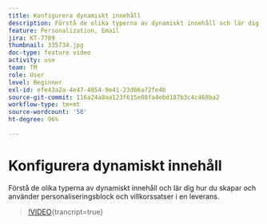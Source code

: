 ```yaml
---
title: Konfigurera dynamiskt innehåll
description: Förstå de olika typerna av dynamiskt innehåll och lär dig hur du skapar och använder personaliseringsblock och villkorssatser i en leverans.
feature: Personalization, Email
jira: KT-7789
thumbnail: 335734.jpg
doc-type: feature video
activity: use
team: TM
role: User
level: Beginner
exl-id: efe43a2a-4e47-4054-9e41-23d06a72fe4b
source-git-commit: 116a24a8aa123f615e08fa4ebd187b3c4c460ba2
workflow-type: tm+mt
source-wordcount: '50'
ht-degree: 96%

---
```


# Konfigurera dynamiskt innehåll

Förstå de olika typerna av dynamiskt innehåll och lär dig hur du skapar och använder personaliseringsblock och villkorssatser i en leverans.

>[!VIDEO](https://video.tv.adobe.com/v/335734?quality=12&learn=on){trancript=true}
